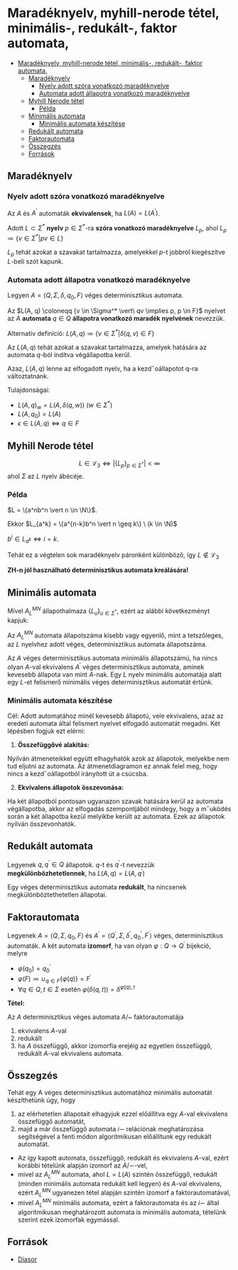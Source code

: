 # Maradéknyelv, myhill-nerode tétel, minimális-, redukált-, faktor automata,

<!--toc:start-->
- [Maradéknyelv, myhill-nerode tétel, minimális-, redukált-, faktor automata,](#maradéknyelv-myhill-nerode-tétel-minimális-redukált-faktor-automata)
  - [Maradéknyelv](#maradéknyelv)
    - [Nyelv adott szóra vonatkozó maradéknyelve](#nyelv-adott-szóra-vonatkozó-maradéknyelve)
    - [Automata adott állapotra vonatkozó maradéknyelve](#automata-adott-állapotra-vonatkozó-maradéknyelve)
  - [Myhill Nerode tétel](#myhill-nerode-tétel)
    - [Példa](#példa)
  - [Minimális automata](#minimális-automata)
    - [Minimális automata készítése](#minimális-automata-készítése)
  - [Redukált automata](#redukált-automata)
  - [Faktorautomata](#faktorautomata)
  - [Összegzés](#összegzés)
  - [Források](#források)
<!--toc:end-->

## Maradéknyelv
### Nyelv adott szóra vonatkozó maradéknyelve
Az $A$ és $A^{\prime}$ automaták **ekvivalensek**, ha $L(A) = L(A^{\prime})$.

Adott $L \subset \Sigma^*$ **nyelv** $p \in \Sigma^*$-ra **szóra vonatkozó maradéknyelve** $L_p$, ahol $L_p \coloneqq \{v \in \Sigma^* \vert pv \in L\}$

$L_p$ tehát azokat a szavakat tartalmazza, amelyekkel $p$-t jobbról kiegészítve $L$-beli szót kapunk.

### Automata adott állapotra vonatkozó maradéknyelve
Legyen $A = \langle Q, \Sigma, \delta, q_0, F \rangle$ véges determinisztikus automata.

Az $L(A, q) \coloneqq \{v \in \Sigma^* \vert\ qv \implies p, p \in F}$ nyelvet az $A$ **automata** $q \in Q$ **állapotra vonatkozó maradék nyelvének** nevezzük.

Alternatív definíció: $L(A,q) \coloneqq \{v \in \Sigma^* \vert \delta(q,v) \in F\}$

Az $L(A,q)$ tehát azokat a szavakat tartalmazza, amelyek hatására az automata $q$-ból indítva végállapotba kerül.

Azaz, $L(A, q)$ lenne az elfogadott nyelv, ha a kezd˝oállapotot q-ra
változtatnánk.

Tulajdonságai:
- $L(A, q )_w = L(A, \delta(q,w)) \ (w \in \Sigma^*)$
- $L(A, q_0) = L(A)$
- $\epsilon \in L(A,q) \iff q \in F$

## Myhill Nerode tétel

$$ L \in \mathcal{L}_3 \iff \vert \{L_p\}_{p \in \Sigma^*} \vert < \infty$$ ahol $\Sigma$ az $L$ nyelv ábécéje.

### Példa
$L = \{a^nb^n \vert n \in \N\}$.

Ekkor $L_{a^k} = \{a^{n-k}b^n \vert n \geq k\} \ (k \in \N)$

$b^i \in L_{a^k} \iff i = k$.

Tehát ez a végtelen sok maradéknyelv páronként különböző, így $L \not \in \mathcal{L}_3$

**ZH-n jól használható determinisztikus automata kreálására!**

## Minimális automata
Mivel $A^{MN}_L$ állapothalmaza $\{L_u\}_{u \in \Sigma^*}$, ezért az alábbi következményt kapjuk:

Az $A^{MN}_L$ automata állapotszáma kisebb vagy egyenlő, mint a tetszőleges, az $L$ nyelvhez adott véges,
determinisztikus automata állapotszáma.

Az $A$ véges determinisztikus automata minimális állapotszámú, ha nincs olyan $A$-val ekvivalens $A^{\prime}$ véges
determinisztikus automata, aminek kevesebb állapota van mint $A$-nak. Egy $L$ nyelv minimális automatája alatt egy $L$-et
felismerő minimális véges determinisztikus automatát értünk.

### Minimális automata készítése
Cél: Adott automatához minél kevesebb állapotú, vele ekvivalens,
azaz az eredeti automata által felismert nyelvet elfogadó automatát
megadni. Két lépésben fogjuk ezt elérni:

1. **Összefüggővé alakítás:**

Nyilván átmeneteikkel együtt elhagyhatók azok az állapotok,
melyekbe nem tud eljutni az automata. Az átmenetdiagramon ez
annak felel meg, hogy nincs a kezd˝oállapotból irányított út a
csúcsba.

2. **Ekvivalens állapotok összevonása:**

Ha két állapotból pontosan ugyanazon szavak hatására kerül az
automata végállapotba, akkor az elfogadás szempontjából
mindegy, hogy a m˝uködés során a két állapotba kezül melyikbe
került az automata. Ezek az állapotok nyilván összevonhatók.

## Redukált automata
Legyenek $q, q^{\prime} \in Q$ állapotok. $q$-t és $q^{\prime}$-t nevezzük **megkülönbözhetetlennek**, 
ha $L(A,q) = L(A, q^{\prime})$

Egy véges determinisztikus automata **redukált**, ha nincsenek megkülönböztethetetlen állapotai.

## Faktorautomata
Legyenek $A = \langle Q, \Sigma, q_0, F \rangle$ és $A^{\prime} = \langle Q^{\prime}, \Sigma, \delta^{\prime}, q^{\prime}_0, F^{\prime} \rangle$
véges, determinisztikus automaták. A két automata **izomorf**, ha van olyan $\varphi : Q \to Q^{\prime}$ bijekció, melyre
- $\varphi(q_0) = q^{\prime}_0$
- $\varphi(F) \coloneqq \cup_{q \in F}\{\varphi(q)\} = F^{\prime}$
- $\forall q \in Q, t \in \Sigma$ esetén $\varphi(\delta(q,t)) = \delta^{\varphi(q),t}$

**Tétel:**

Az $A$ determinisztikus véges automata $A/$~ faktorautomatája
1. ekvivalens $A$-val
2. redukált
3. ha $A$ összefüggő, akkor izomorfia erejéig az egyetlen összefüggő, redukált $A$-val ekvivalens
automata.

## Összegzés
Tehát egy A véges determinisztikus automatához minimális
automatát készíthetünk úgy, hogy
  1. az elérhetetlen állapotait elhagyjuk ezzel előállítva egy $A$-val
ekvivalens összefüggő automatát,
  2. majd a már összefüggő automata $i∼$ relációnak
meghatározása segítségével a fenti módon algoritmikusan
előállítunk egy redukált automatát.
  - Az így kapott automata, összefüggő, redukált és ekvivalens
$A$-val, ezért korábbi tételünk alapján izomorf az $A/∼$-vel,
  - mivel az $A^{MN}_L$ automata, ahol $L = L(A)$ szintén összefüggő,
redukált (minden minimális automata redukált kell legyen) és
$A$-val ekvivalens, ezért $A^{MN}_L$
ugyanezen tétel alapján szintén
izomorf a faktorautomatával,
  - mivel $A^{MN}_L$
minimális automata, ezért a faktorautomata és az
$i∼$ által algoritmikusan meghatározott automata is minimális
automata, tételünk szerint ezek izomorfak egymással.

## Források
- [Diasor](https://canvas.elte.hu/courses/35225/files/folder/06?preview=2196127)
